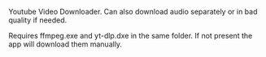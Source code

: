 Youtube Video Downloader.
Can also download audio separately or in bad quality if needed.

Requires ffmpeg.exe and yt-dlp.dxe in the same folder. If not present the app will download them manually.
